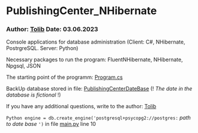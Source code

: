 # PublishingCenter_NHibernate
### Author: [Tolib](https://github.com/Tolib-Angle) Date: 03.06.2023
Console applications for database administration (Client: C#, NHibernate, PostrgreSQL. Server: Python)

Necessary packages to run the program: FluentNHibernate, NHibernate, Npgsql, JSON

The starting point of the programm: [Program.cs](https://github.com/Tolib-Angle/PublishingCenter_NHibernate/blob/main/Client/Program.cs)

BackUp database stored in file: [PublishingCenterDateBase](https://github.com/Tolib-Angle/PublishingCenter_NHibernate/blob/main/DateBaseBackUp.txt) (! _The date in the database is fictional_ !)

If you have any additional questions, write to the author: [Tolib](https://github.com/Tolib-Angle)

`Python engine = db.create_engine('postgresql+psycopg2://postgres:` _path to date base_ `')` in file [main.py](https://github.com/Tolib-Angle/PublishingCenter_NHibernate/blob/main/Server/main.py) line 10